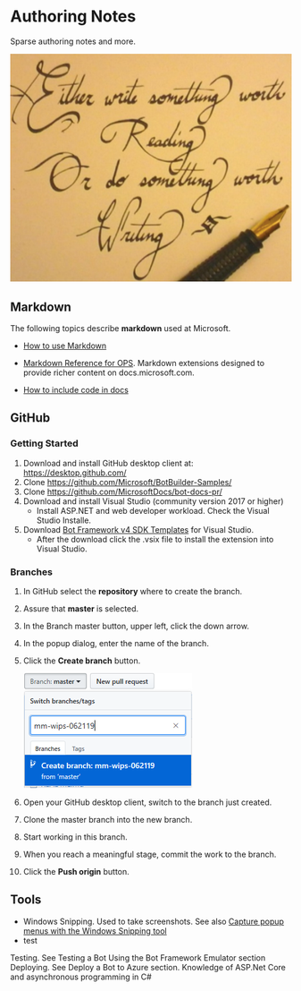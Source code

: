 # Authoring Notes

Sparse authoring notes and more.


![write_good](media/write_good.png)



## Markdown
The following topics describe **markdown** used at Microsoft.

* [How to use Markdown](https://review.docs.microsoft.com/en-us/help/contribute/contribute-how-to-write-use-markdown?branch=master)

* [Markdown Reference for OPS](https://review.docs.microsoft.com/en-us/help/contribute/markdown-reference?branch=master).  Markdown extensions designed to provide richer content on docs.microsoft.com. 

* [How to include code in docs](https://review.docs.microsoft.com/en-us/help/contribute/code-in-docs?branch=master)

## GitHub

### Getting Started

1. Download and install GitHub desktop client at: https://desktop.github.com/ 
1. Clone https://github.com/Microsoft/BotBuilder-Samples/ 
1. Clone https://github.com/MicrosoftDocs/bot-docs-pr/  
1. Download  and install Visual Studio (community version 2017 or higher)
   * Install ASP.NET and web developer workload. Check  the Visual Studio Installe. 
1. Download [Bot Framework v4 SDK Templates](https://marketplace.visualstudio.com/items?itemName=BotBuilder.botbuilderv4) for Visual Studio. 
    * After the download click the .vsix file to install the extension into Visual Studio. 

### Branches

1. In GitHub select the **repository** where to create the branch.
1. Assure that **master** is selected.
1. In the Branch master button, upper left, click the down arrow. 
1. In the popup dialog, enter the name of the branch.
1. Click the **Create branch** button.

    ![github_create_branch](media\github_create_branch.PNG)

1. Open your GitHub desktop client, switch to the branch just created.
1. Clone the master branch into the new branch.
1. Start working in this branch.
1. When you reach a meaningful stage, commit the work to the branch.
1. Click the **Push origin** button.

## Tools

* Windows Snipping. Used to take screenshots. See also [Capture popup menus with the Windows Snipping tool](https://pandlbisset.wordpress.com/2015/09/12/capture-popup-menus-with-the-windows-snipping-tool/)
* test









Testing. See Testing a Bot Using the Bot Framework Emulator section
Deploying. See Deploy a Bot to Azure section.
Knowledge of ASP.Net Core and asynchronous programming in C#


